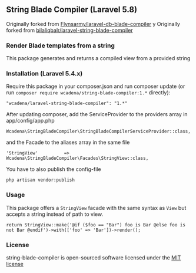 ## String Blade Compiler (Laravel 5.8)

Originally forked from [Flynsarmy/laravel-db-blade-compiler](https://github.com/Flynsarmy/laravel-db-blade-compiler)
y 
Originally forked from [bilaliqbalr/laravel-string-blade-compiler](https://github.com/bilaliqbalr/laravel-string-blade-compiler)

### Render Blade templates from a string

This package generates and returns a compiled view from a provided string

### Installation (Laravel 5.4.x)

Require this package in your composer.json and run composer update (or run `composer require wcadena/string-blade-compiler:1.*` directly):

    "wcadena/laravel-string-blade-compiler": "1.*"

After updating composer, add the ServiceProvider to the providers array in app/config/app.php

    Wcadena\StringBladeCompiler\StringBladeCompilerServiceProvider::class,

and the Facade to the aliases array in the same file

    'StringView'          => Wcadena\StringBladeCompiler\Facades\StringView::class,

You have to also publish the config-file

    php artisan vendor:publish


### Usage

This package offers a `StringView` facade with the same syntax as `View` but accepts a string instead of path to view.

    return StringView::make('@if ($foo == "Bar") foo is Bar @else foo is not Bar @endif')->with(['foo' => 'Bar'])->render();


### License

string-blade-compiler is open-sourced software licensed under the [MIT license](http://opensource.org/licenses/MIT)
